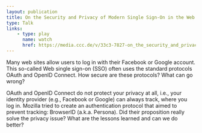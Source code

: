 ```yaml
---
layout: publication
title: On the Security and Privacy of Modern Single Sign-On in the Web
type: Talk
links:
    - type: play
      name: watch
      href: https://media.ccc.de/v/33c3-7827-on_the_security_and_privacy_of_modern_single_sign-on_in_the_web
---
```


Many web sites allow users to log in with their Facebook or Google
account. This so-called Web single sign-on (SSO) often uses the
standard protocols OAuth and OpenID Connect. How secure are these
protocols? What can go wrong?

OAuth and OpenID Connect do not protect your privacy at all, i.e.,
your identity provider (e.g., Facebook or Google) can always track,
where you log in. Mozilla tried to create an authentication protocol
that aimed to prevent tracking: BrowserID (a.k.a. Persona). Did their
proposition really solve the privacy issue? What are the lessons
learned and can we do better?
